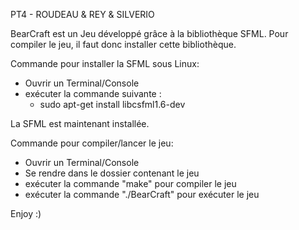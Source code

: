 PT4 - ROUDEAU & REY & SILVERIO

BearCraft est un Jeu développé grâce à la bibliothèque SFML.
Pour compiler le jeu, il faut donc installer cette bibliothèque.

Commande pour installer la SFML sous Linux:
  - Ouvrir un Terminal/Console
  - exécuter la commande suivante :
      - sudo apt-get install libcsfml1.6-dev


La SFML est maintenant installée.


Commande pour compiler/lancer le jeu:
  - Ouvrir un Terminal/Console
  - Se rendre dans le dossier contenant le jeu
  - exécuter la commande "make" pour compiler le jeu
  - exécuter la commande "./BearCraft" pour exécuter le jeu

Enjoy :)
